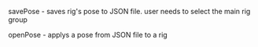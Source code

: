 savePose - saves rig's pose to JSON file. user needs to select the main rig group

openPose - applys a pose from JSON file to a rig
